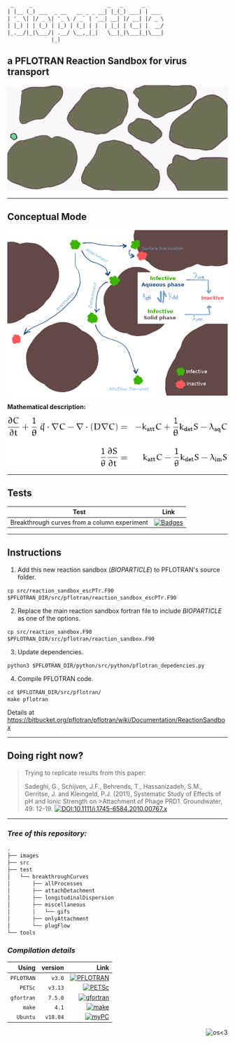 ```
 _     _                        _   _      _
| |__ (_) ___  _ __   __ _ _ __| |_(_) ___| | ___
| '_ \| |/ _ \| '_ \ / _` | '__| __| |/ __| |/ _ \
| |_) | | (_) | |_) | (_| | |  | |_| | (__| |  __/
|_.__/|_|\___/| .__/ \__,_|_|   \__|_|\___|_|\___|
              |_|
```
## **a PFLOTRAN Reaction Sandbox for virus transport**

<img src="./images/virusBlob.gif" alt="gifBiopartcile" width="600"/>

***

## Conceptual Mode

<img src="./images/virusPath.png" alt="virusPaths" width="600"/>

**Mathematical description:**

<img src="./images/Eqn1.png" alt="Math framework" width="600"/>

***

## Tests

|Test|Link|
|---|---|
|Breakthrough curves from a column experiment | [![Badges](https://img.shields.io/badge/Test-PFLOTRAN-9cf.svg)](https://github.com/edsaac/VirusTransport_RxSandbox/tree/master/test/breakthroughCurves/)|


***

## Instructions

1. Add this new reaction sandbox (*BIOPARTICLE*) to PFLOTRAN's source folder.
```
cp src/reaction_sandbox_escPTr.F90  $PFLOTRAN_DIR/src/pflotran/reaction_sandbox_escPTr.F90
```
2. Replace the main reaction sandbox fortran file to include *BIOPARTICLE* as one of the options.
```
cp src/reaction_sandbox.F90  $PFLOTRAN_DIR/src/pflotran/reaction_sandbox.F90
```
3. Update dependencies.
```
python3 $PFLOTRAN_DIR/python/src/python/pflotran_depedencies.py
```
4. Compile PFLOTRAN code.
```
cd $PFLOTRAN_DIR/src/pflotran/
make pflotran
```

Details at https://bitbucket.org/pflotran/pflotran/wiki/Documentation/ReactionSandbox

***

## Doing right now?

>Trying to replicate results from this paper: 
>
>Sadeghi, G., Schijven, J.F., Behrends, T., Hassanizadeh, S.M., Gerritse, J. and Kleingeld, P.J. (2011), Systematic Study of Effects of pH and Ionic Strength on >Attachment of Phage PRD1. Groundwater, 49: 12-19. [![DOI:10.1111/j.1745-6584.2010.00767.x](https://zenodo.org/badge/DOI/10.1111/j.1745-6584.2010.00767.x.svg)](https://doi.org/10.1111/j.1745-6584.2010.00767.x)
>

***

### ***Tree of this repository:***
```
.
├── images
├── src
├── test
│   └── breakthroughCurves
│       ├── allProcesses
│       ├── attachDetachment
│       ├── longitudinalDispersion
│       ├── miscellaneous
│       │   └── gifs
│       ├── onlyAttachment
│       └── plugFlow
└── tools
```

### ***Compilation details***

|Using|version|Link|
|--:|--:|--:|
|`PFLOTRAN`|`v3.0`|[![PFLOTRAN](https://img.shields.io/badge/&#x1f4a7;-pflotran-blue?style=for-the-badge)](https://www.pflotran.org/)|
|`PETSc`|`v3.13`|[![PETSc](https://img.shields.io/badge/&#x1f4a7;-petsc-blue?style=for-the-badge)](https://www.mcs.anl.gov/petsc/)|
|`gfortran`|`7.5.0`|[![gfortran](https://img.shields.io/badge/-GNU%20Fortran-A42E2B?style=for-the-badge&logo=GNU)](https://gcc.gnu.org/fortran/)|
|`make`|`4.1`|[![make](https://img.shields.io/badge/-GNU%20Make-A42E2B?style=for-the-badge&logo=GNU)](https://www.gnu.org/software/make/)|
|`Ubuntu`|`v18.04`|[![myPC](https://forthebadge.com/images/badges/works-on-my-machine.svg)](https://forthebadge.com)|


<p align="right">
<img src="https://badges.frapsoft.com/os/v1/open-source.png?v=103" alt="os<3"/>
</p>
